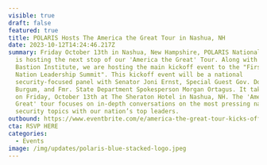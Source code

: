 ```yaml
---
visible: true
draft: false
featured: true
title: POLARIS Hosts The America the Great Tour in Nashua, NH
date: 2023-10-12T14:24:46.217Z
summary: Friday October 13th in Nashua, New Hampshire, POLARIS National Security
  is hosting the next stop of our 'America the Great' Tour. Along with the
  Bastion Institute, we are hosting the main kickoff event to the "First in the
  Nation Leadership Summit". This kickoff event will be a national
  security-focused panel with Senator Joni Ernst, Special Guest Gov. Doug
  Burgum, and Fmr. State Department Spokesperson Morgan Ortagus. It takes place
  on Friday, October 13th at The Sheraton Hotel in Nashua, NH. The 'America The
  Great' tour focuses on in-depth conversations on the most pressing national
  security topics with our nation’s top leaders.
outbound: https://www.eventbrite.com/e/america-the-great-tour-kicks-off-first-in-the-nation-leadership-summit-tickets-731381059437?aff=oddtdtcreator
cta: RSVP HERE
categories:
  - Events
image: /img/updates/polaris-blue-stacked-logo.jpeg
---
```

